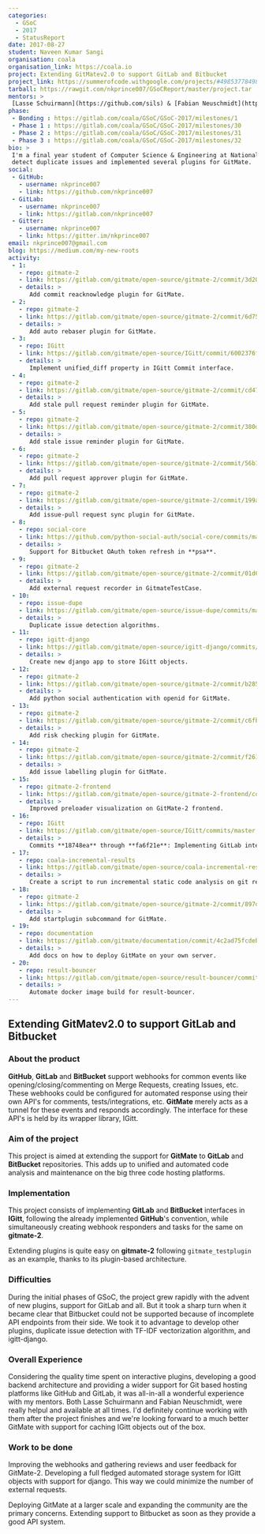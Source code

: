 ```yaml
---
categories:
  - GSoC
  - 2017
  - StatusReport
date: 2017-08-27
student: Naveen Kumar Sangi
organisation: coala
organisation_link: https://coala.io
project: Extending GitMatev2.0 to support GitLab and Bitbucket
project_link: https://summerofcode.withgoogle.com/projects/#4985377849868288
tarball: https://rawgit.com/nkprince007/GSoCReport/master/project.tar
mentors: >
 [Lasse Schuirmann](https://github.com/sils) & [Fabian Neuschmidt](https://github.com/fneu)
phase:
 - Bonding : https://gitlab.com/coala/GSoC/GSoC-2017/milestones/1
 - Phase 1 : https://gitlab.com/coala/GSoC/GSoC-2017/milestones/30
 - Phase 2 : https://gitlab.com/coala/GSoC/GSoC-2017/milestones/31
 - Phase 3 : https://gitlab.com/coala/GSoC/GSoC-2017/milestones/32
bio: >
 I'm a final year student of Computer Science & Engineering at National Institute of Technology, Durgapur, India. I participated in GSoC and worked with [coala](https://coala.io) and [GitMate](https://gitmate.io) to build the second version of GitMate to help developers speed up their review process. I also worked on improving and extending support for GitLab on IGitt, developing an algorithm to
 detect duplicate issues and implemented several plugins for GitMate.
social:
 - GitHub:
   - username: nkprince007
   - link: https://github.com/nkprince007
 - GitLab:
   - username: nkprince007
   - link: https://gitlab.com/nkprince007
 - Gitter:
   - username: nkprince007
   - link: https://gitter.im/nkprince007
email: nkprince007@gmail.com
blog: https://medium.com/my-new-roots
activity:
 - 1:
   - repo: gitmate-2
   - link: https://gitlab.com/gitmate/open-source/gitmate-2/commit/3d2003f82cbd669b5197e9bb4431602560678b1b
   - details: >
      Add commit reacknowledge plugin for GitMate.
 - 2:
   - repo: gitmate-2
   - link: https://gitlab.com/gitmate/open-source/gitmate-2/commit/6d7539ee3b68f601c030c545adc4c42fd055e8d8
   - details: >
      Add auto rebaser plugin for GitMate.
 - 3:
   - repo: IGitt
   - link: https://gitlab.com/gitmate/open-source/IGitt/commit/6002376f01713a9cc5e5e0a37806e0bfacc3c458
   - details: >
      Implement unified_diff property in IGitt Commit interface.
 - 4:
   - repo: gitmate-2
   - link: https://gitlab.com/gitmate/open-source/gitmate-2/commit/cd47be118a7cb57a2a5e19e0ca252dfcfb898ec4
   - details: >
      Add stale pull request reminder plugin for GitMate.
 - 5:
   - repo: gitmate-2
   - link: https://gitlab.com/gitmate/open-source/gitmate-2/commit/380dda2ddbe0937d703cc2e4f7bc319d7a584324
   - details: >
      Add stale issue reminder plugin for GitMate.
 - 6:
   - repo: gitmate-2
   - link: https://gitlab.com/gitmate/open-source/gitmate-2/commit/56b19c4c3f7fae71b093674c87cf0c57fa208cb4
   - details: >
      Add pull request approver plugin for GitMate.
 - 7:
   - repo: gitmate-2
   - link: https://gitlab.com/gitmate/open-source/gitmate-2/commit/199a62c992e62e0c1e798ccbbc72d9f2fd6bbecc
   - details: >
      Add issue-pull request sync plugin for GitMate.
 - 8:
   - repo: social-core
   - link: https://github.com/python-social-auth/social-core/commits/master?author=nkprince007
   - details: >
      Support for Bitbucket OAuth token refresh in **psa**.
 - 9:
   - repo: gitmate-2
   - link: https://gitlab.com/gitmate/open-source/gitmate-2/commit/01d6e307e4bc51d9b68798a24a065765a6099437
   - details: >
      Add external request recorder in GitmateTestCase.
 - 10:
   - repo: issue-dupe
   - link: https://gitlab.com/gitmate/open-source/issue-dupe/commits/master
   - details: >
      Duplicate issue detection algorithms.
 - 11:
   - repo: igitt-django
   - link: https://gitlab.com/gitmate/open-source/igitt-django/commits/master
   - details: >
      Create new django app to store IGitt objects.
 - 12:
   - repo: gitmate-2
   - link: https://gitlab.com/gitmate/open-source/gitmate-2/commit/b285a748a9c195ebd27f8d4de5cc803e17c9839e
   - details: >
      Add python social authentication with openid for GitMate.
 - 13:
   - repo: gitmate-2
   - link: https://gitlab.com/gitmate/open-source/gitmate-2/commit/c6fb11a6c50b9d83c7426f7c8f0fe87db1727ba1
   - details: >
      Add risk checking plugin for GitMate.
 - 14:
   - repo: gitmate-2
   - link: https://gitlab.com/gitmate/open-source/gitmate-2/commit/f261f01910d11d4f0c98f3dca4f5c1f567f78211
   - details: >
      Add issue labelling plugin for GitMate.
 - 15:
   - repo: gitmate-2-frontend
   - link: https://gitlab.com/gitmate/open-source/gitmate-2-frontend/commit/4d2206cb35d3d2b334aa282963dfc6dff9b2542c
   - details: >
      Improved preloader visualization on GitMate-2 frontend.
 - 16:
   - repo: IGitt
   - link: https://gitlab.com/gitmate/open-source/IGitt/commits/master
   - details: >
      Commits **18748ea** through **fa6f21e**: Implementing GitLab interfaces.
 - 17:
   - repo: coala-incremental-results
   - link: https://gitlab.com/gitmate/open-source/coala-incremental-results/commit/078d0112a1f918abdc6673f0c65250dfcdf9ece0
   - details: >
      Create a script to run incremental static code analysis on git repositories.
 - 18:
   - repo: gitmate-2
   - link: https://gitlab.com/gitmate/open-source/gitmate-2/commit/897d176680338786eb502be3155d4843e2401920
   - details: >
      Add startplugin subcommand for GitMate.
 - 19:
   - repo: documentation
   - link: https://gitlab.com/gitmate/documentation/commit/4c2ad75fcdebe46359a27d7700513c06bb9cc7ec
   - details: >
      Add docs on how to deploy GitMate on your own server.
 - 20:
   - repo: result-bouncer
   - link: https://gitlab.com/gitmate/open-source/result-bouncer/commit/cb745a5f87f591ade6e1e89de36e1a111c8c3a81
   - details: >
      Automate docker image build for result-bouncer.
---
```


## Extending GitMatev2.0 to support GitLab and Bitbucket

### About the product

**GitHub**, **GitLab** and **BitBucket** support webhooks for common events like opening/closing/commenting on Merge Requests, creating Issues, etc. These webhooks could be configured for automated response using their own API's for comments, tests/integrations, etc. **GitMate** merely acts as a tunnel for these events and responds accordingly. The interface for these API's is held by its wrapper library, IGitt.

### Aim of the project

This project is aimed at extending the support for **GitMate** to **GitLab** and **BitBucket** repositories. This adds up to unified and automated code analysis and maintenance on the big three code hosting platforms.

### Implementation

This project consists of implementing **GitLab** and **BitBucket** interfaces in **IGitt**, following the already implemented **GitHub**'s convention, while simultaneously creating webhook responders and tasks for the same on **gitmate-2**.

Extending plugins is quite easy on **gitmate-2** following `gitmate_testplugin` as an example, thanks to its plugin-based architecture.

### Difficulties

During the initial phases of GSoC, the project grew rapidly with the advent of new plugins, support for GitLab and all.
But it took a sharp turn when it became clear that Bitbucket could not be supported because of incomplete API endpoints
from their side. We took it to advantage to develop other plugins, duplicate issue detection with TF-IDF vectorization
algorithm, and igitt-django.

### Overall Experience

Considering the quality time spent on interactive plugins, developing a good backend architecture and providing a wider
support for Git based hosting platforms like GitHub and GitLab, it was all-in-all a wonderful experience with my mentors.
Both Lasse Schuirmann and Fabian Neuschmidt, were really helpul and available at all times. I'd definitely continue working
with them after the project finishes and we're looking forward to a much better GitMate with support for caching IGitt
objects out of the box.

### Work to be done

Improving the webhooks and gathering reviews and user feedback for GitMate-2. Developing a full fledged automated
storage system for IGitt objects with support for django. This way we could minimize the number of external requests.

Deploying GitMate at a larger scale and expanding the community are the primary concerns. Extending support to
Bitbucket as soon as they provide a good API system.
